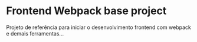 # Frontend Webpack base project
Projeto de referência para iniciar o desenvolvimento frontend com webpack e demais ferramentas...

